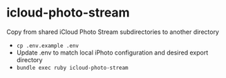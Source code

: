 icloud-photo-stream
===================
Copy from shared iCloud Photo Stream subdirectories to another directory  

- `cp .env.example .env`
- Update .env to match local iPhoto configuration and desired export directory
- `bundle exec ruby icloud-photo-stream`
